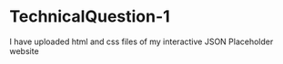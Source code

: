 # TechnicalQuestion-1
I have uploaded html and css files of my interactive JSON Placeholder website
